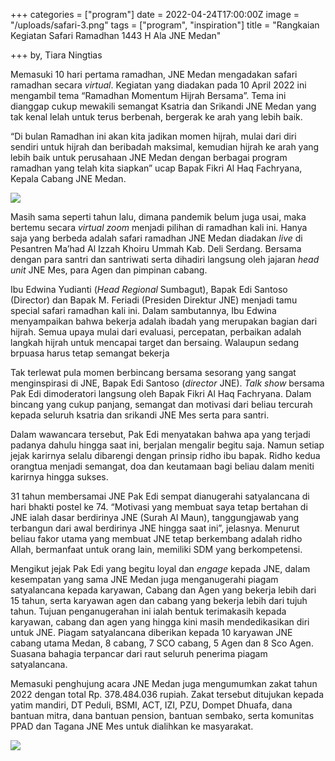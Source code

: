+++
categories = ["program"]
date = 2022-04-24T17:00:00Z
image = "/uploads/safari-3.png"
tags = ["program", "inspiration"]
title = "Rangkaian Kegiatan Safari Ramadhan 1443 H Ala JNE Medan"

+++
by, Tiara Ningtias 

Memasuki 10 hari pertama ramadhan, JNE Medan mengadakan safari ramadhan secara _virtual_. Kegiatan yang diadakan pada 10 April 2022 ini mengambil tema “Ramadhan Momentum Hijrah Bersama”. Tema ini dianggap cukup mewakili semangat Ksatria dan Srikandi JNE Medan yang tak kenal lelah untuk terus berbenah, bergerak ke arah yang lebih baik.

 “Di bulan Ramadhan ini akan kita jadikan momen hijrah, mulai dari diri sendiri untuk hijrah dan beribadah maksimal, kemudian hijrah ke arah yang lebih baik untuk perusahaan JNE Medan dengan berbagai program ramadhan yang telah kita siapkan” ucap Bapak Fikri Al Haq Fachryana, Kepala Cabang JNE Medan.

![](/uploads/safari-2.png)

Masih sama seperti tahun lalu, dimana pandemik belum juga usai, maka bertemu secara _virtual zoom_ menjadi pilihan di ramadhan kali ini. Hanya saja yang berbeda adalah safari ramadhan JNE Medan diadakan _live_ di Pesantren Ma’had Al Izzah Khoiru Ummah Kab. Deli Serdang. Bersama dengan para santri dan santriwati serta dihadiri langsung oleh jajaran _head_ _unit_ JNE Mes, para Agen dan pimpinan cabang.

Ibu Edwina Yudianti (_Head Regional_ Sumbagut), Bapak Edi Santoso (Director) dan Bapak M. Feriadi (Presiden Direktur JNE) menjadi tamu special safari ramadhan kali ini. Dalam sambutannya, Ibu Edwina menyampaikan bahwa bekerja adalah ibadah yang merupakan bagian dari hijrah. Semua upaya mulai dari evaluasi, percepatan, perbaikan adalah langkah hijrah untuk mencapai target dan bersaing. Walaupun sedang brpuasa harus tetap semangat bekerja

Tak terlewat pula momen berbincang bersama sesorang yang sangat menginspirasi di JNE, Bapak Edi Santoso (_director_ JNE). _Talk show_ bersama Pak Edi dimoderatori langsung oleh Bapak Fikri Al Haq Fachryana. Dalam bincang yang cukup panjang, semangat dan motivasi dari beliau tercurah kepada seluruh ksatria dan srikandi JNE Mes serta para santri.

Dalam wawancara tersebut, Pak Edi menyatakan bahwa apa yang terjadi padanya dahulu hingga saat ini, berjalan mengalir begitu saja. Namun setiap jejak karirnya selalu dibarengi dengan prinsip ridho ibu bapak. Ridho kedua orangtua menjadi semangat, doa dan keutamaan bagi beliau dalam meniti karirnya hingga sukses.

31 tahun membersamai JNE Pak Edi sempat dianugerahi satyalancana di hari bhakti postel ke 74. “Motivasi yang membuat saya tetap bertahan di JNE ialah dasar berdirinya JNE (Surah Al Maun), tanggungjawab yang terbangun dari awal berdirinya JNE hingga saat ini”, jelasnya. Menurut beliau fakor utama yang membuat JNE tetap berkembang adalah ridho Allah, bermanfaat untuk orang lain, memiliki SDM yang berkompetensi.

Mengikut jejak Pak Edi yang begitu loyal dan _engage_ kepada JNE, dalam kesempatan yang sama JNE Medan juga menganugerahi piagam satyalancana kepada karyawan, Cabang dan Agen yang bekerja lebih dari 15 tahun, serta karyawan agen dan cabang yang bekerja lebih dari tujuh tahun. Tujuan penganugerahan ini ialah bentuk terimakasih kepada karyawan, cabang dan agen yang hingga kini masih mendedikasikan diri untuk JNE. Piagam satyalancana diberikan kepada 10 karyawan JNE cabang utama Medan, 8 cabang, 7 SCO cabang, 5 Agen dan 8 Sco Agen. Suasana bahagia terpancar dari raut seluruh penerima piagam satyalancana.

Memasuki penghujung acara JNE Medan juga mengumumkan zakat tahun 2022 dengan total Rp. 378.484.036 rupiah. Zakat tersebut ditujukan kepada yatim mandiri, DT Peduli, BSMI, ACT, IZI, PZU, Dompet Dhuafa, dana bantuan mitra, dana bantuan pension, bantuan sembako, serta komunitas PPAD dan Tagana JNE Mes untuk dialihkan ke masyarakat.

![](/uploads/safari-1.png)